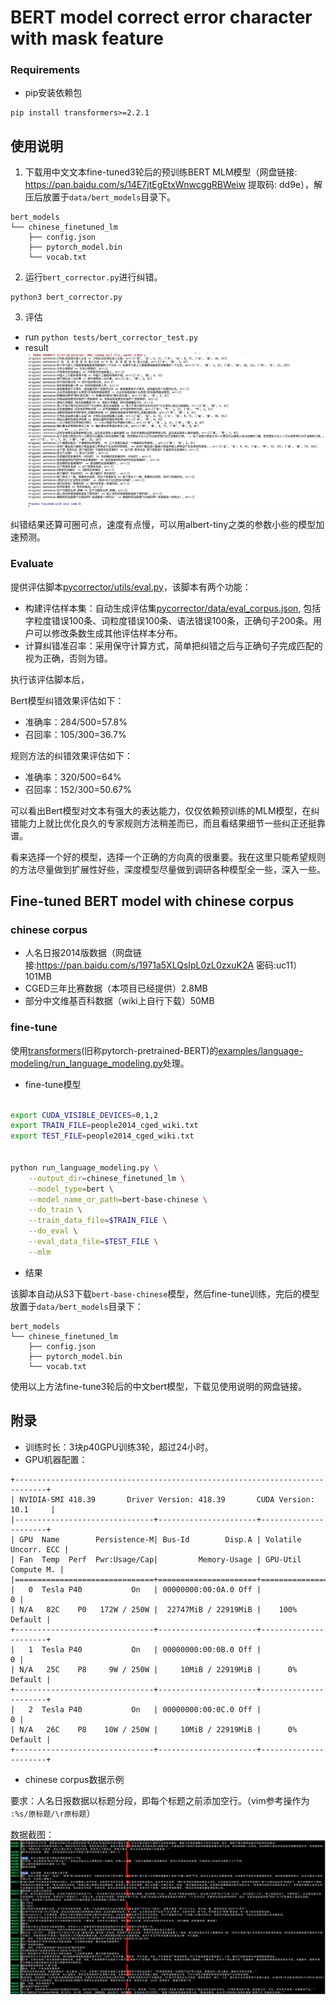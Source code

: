 # BERT model correct error character with mask feature


### Requirements
* pip安装依赖包
```
pip install transformers>=2.2.1
```

## 使用说明


1. 下载用中文文本fine-tuned3轮后的预训练BERT MLM模型（网盘链接: https://pan.baidu.com/s/14E7jtEgEtxWnwcggRBWeiw 提取码: dd9e），解压后放置于`data/bert_models`目录下。
```
bert_models
└── chinese_finetuned_lm
    ├── config.json
    ├── pytorch_model.bin
    └── vocab.txt
```

2. 运行`bert_corrector.py`进行纠错。
```
python3 bert_corrector.py
```

3. 评估

- run
 `python tests/bert_corrector_test.py`
- result
![result](../../docs/git_image/bert_result.png)

纠错结果还算可圈可点，速度有点慢，可以用albert-tiny之类的参数小些的模型加速预测。


### Evaluate

提供评估脚本[pycorrector/utils/eval.py](../utils/eval.py)，该脚本有两个功能：
- 构建评估样本集：自动生成评估集[pycorrector/data/eval_corpus.json](../data/eval_corpus.json), 包括字粒度错误100条、词粒度错误100条、语法错误100条，正确句子200条。用户可以修改条数生成其他评估样本分布。
- 计算纠错准召率：采用保守计算方式，简单把纠错之后与正确句子完成匹配的视为正确，否则为错。

执行该评估脚本后，

Bert模型纠错效果评估如下：
- 准确率：284/500=57.8%
- 召回率：105/300=36.7%

规则方法的纠错效果评估如下：
- 准确率：320/500=64%
- 召回率：152/300=50.67%


可以看出Bert模型对文本有强大的表达能力，仅仅依赖预训练的MLM模型，在纠错能力上就比优化良久的专家规则方法稍差而已，而且看结果细节一些纠正还挺靠谱。

看来选择一个好的模型，选择一个正确的方向真的很重要。我在这里只能希望规则的方法尽量做到扩展性好些，深度模型尽量做到调研各种模型全一些，深入一些。



## Fine-tuned BERT model with chinese corpus

### chinese corpus

- 人名日报2014版数据（网盘链接:https://pan.baidu.com/s/1971a5XLQsIpL0zL0zxuK2A  密码:uc11）101MB
- CGED三年比赛数据（本项目已经提供）2.8MB
- 部分中文维基百科数据（wiki上自行下载）50MB


### fine-tune
使用[transformers](https://github.com/huggingface/transformers)(旧称pytorch-pretrained-BERT)的[examples/language-modeling/run_language_modeling.py](https://github.com/huggingface/transformers/blob/master/examples/language-modeling/run_language_modeling.py)处理。
- fine-tune模型
```bash

export CUDA_VISIBLE_DEVICES=0,1,2
export TRAIN_FILE=people2014_cged_wiki.txt
export TEST_FILE=people2014_cged_wiki.txt


python run_language_modeling.py \
    --output_dir=chinese_finetuned_lm \
    --model_type=bert \
    --model_name_or_path=bert-base-chinese \
    --do_train \
    --train_data_file=$TRAIN_FILE \
    --do_eval \
    --eval_data_file=$TEST_FILE \
    --mlm
```
- 结果

该脚本自动从S3下载`bert-base-chinese`模型，然后fine-tune训练，完后的模型放置于`data/bert_models`目录下：
```
bert_models
└── chinese_finetuned_lm
    ├── config.json
    ├── pytorch_model.bin
    └── vocab.txt
```
使用以上方法fine-tune3轮后的中文bert模型，下载见使用说明的网盘链接。

## 附录
- 训练时长：3块p40GPU训练3轮，超过24小时。
- GPU机器配置：
```
+-----------------------------------------------------------------------------+
| NVIDIA-SMI 418.39       Driver Version: 418.39       CUDA Version: 10.1     |
|-------------------------------+----------------------+----------------------+
| GPU  Name        Persistence-M| Bus-Id        Disp.A | Volatile Uncorr. ECC |
| Fan  Temp  Perf  Pwr:Usage/Cap|         Memory-Usage | GPU-Util  Compute M. |
|===============================+======================+======================|
|   0  Tesla P40           On   | 00000000:00:0A.0 Off |                    0 |
| N/A   82C    P0   172W / 250W |  22747MiB / 22919MiB |    100%      Default |
+-------------------------------+----------------------+----------------------+
|   1  Tesla P40           On   | 00000000:00:0B.0 Off |                    0 |
| N/A   25C    P8     9W / 250W |     10MiB / 22919MiB |      0%      Default |
+-------------------------------+----------------------+----------------------+
|   2  Tesla P40           On   | 00000000:00:0C.0 Off |                    0 |
| N/A   26C    P8    10W / 250W |     10MiB / 22919MiB |      0%      Default |
+-------------------------------+----------------------+----------------------+

```
- chinese corpus数据示例

要求：人名日报数据以标题分段，即每个标题之前添加空行。（vim参考操作为  `:%s/原标题/\r原标题`）

数据截图：
![corpus](../../docs/git_image/peoplecorpus.png)
